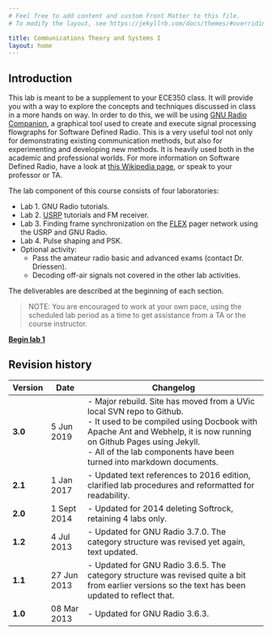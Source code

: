 ```yaml
---
# Feel free to add content and custom Front Matter to this file.
# To modify the layout, see https://jekyllrb.com/docs/themes/#overriding-theme-defaults

title: Communications Theory and Systems I
layout: home
---
```


## Introduction

This lab is meant to be a supplement to your ECE350 class. It will provide you with a way to explore the concepts and techniques discussed in class in a more hands on way. In order to do this, we will be using [GNU Radio Companion](http://gnuradio.org/redmine/projects/gnuradio/wiki/GNURadioCompanion), a graphical tool used to create and execute signal processing flowgraphs for Software Defined Radio. This is a very useful tool not only for demonstrating existing communication methods, but also for experimenting and developing new methods. It is heavily used both in the academic and professional worlds. For more information on Software Defined Radio, have a look at [this Wikipedia page](https://en.wikipedia.org/wiki/Software-defined_radio), or speak to your professor or TA.

The lab component of this course consists of four laboratories:

- Lab 1. GNU Radio tutorials.
- Lab 2. [USRP](http://en.wikipedia.org/wiki/Universal_Software_Radio_Peripheral) tutorials and FM receiver.
- Lab 3. Finding frame synchronization on the [FLEX](<http://en.wikipedia.org/wiki/FLEX_(protocol)>) pager network using the USRP and GNU Radio.
- Lab 4. Pulse shaping and PSK.
- Optional activity:
  - Pass the amateur radio basic and advanced exams (contact Dr. Driessen).
  - Decoding off-air signals not covered in the other lab activities.

The deliverables are described at the beginning of each section.

> NOTE: You are encouraged to work at your own pace, using the scheduled lab period as a time to get assistance from a TA or the course instructor.

[**Begin lab 1**](_lab1/introduction.md)

## Revision history

Version | Date | Changelog
------- | ---- | ---------
**3.0** | 5 Jun 2019 | - Major rebuild. Site has moved from a UVic local SVN repo to Github.<br> - It used to be compiled using Docbook with Apache Ant and Webhelp, it is now running on Github Pages using Jekyll.<br> - All of the lab components have been turned into markdown documents.
**2.1** | 1 Jan 2017 | - Updated text references to 2016 edition, clarified lab procedures and reformatted for readability.
**2.0** | 1 Sept 2014 | - Updated for 2014 deleting Softrock, retaining 4 labs only.
**1.2** | 4 Jul 2013 | - Updated for GNU Radio 3.7.0. The category structure was revised yet again, text updated.
**1.1** | 27 Jun 2013 | - Updated for GNU Radio 3.6.5. The category structure was revised quite a bit from earlier versions so the text has been updated to reflect that.
**1.0** | 08 Mar 2013 | - Updated for GNU Radio 3.6.3.
